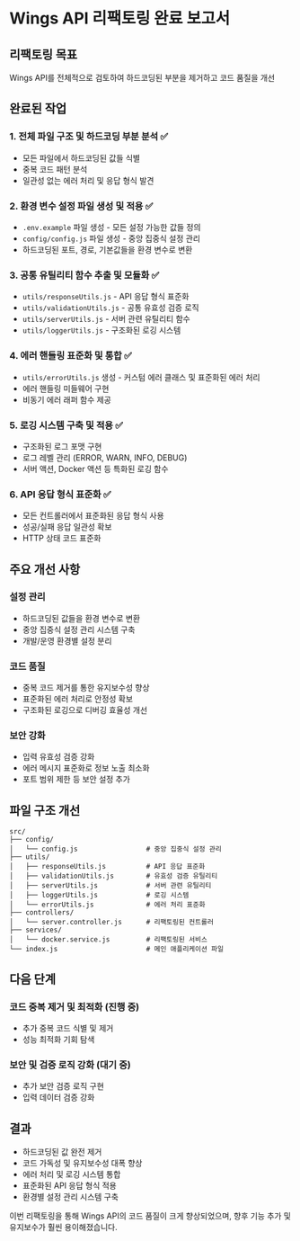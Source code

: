 # Wings API 리팩토링 완료 보고서

## 리팩토링 목표
Wings API를 전체적으로 검토하여 하드코딩된 부분을 제거하고 코드 품질을 개선

## 완료된 작업

### 1. 전체 파일 구조 및 하드코딩 부분 분석 ✅
- 모든 파일에서 하드코딩된 값들 식별
- 중복 코드 패턴 분석  
- 일관성 없는 에러 처리 및 응답 형식 발견

### 2. 환경 변수 설정 파일 생성 및 적용 ✅
- `.env.example` 파일 생성 - 모든 설정 가능한 값들 정의
- `config/config.js` 파일 생성 - 중앙 집중식 설정 관리
- 하드코딩된 포트, 경로, 기본값들을 환경 변수로 변환

### 3. 공통 유틸리티 함수 추출 및 모듈화 ✅
- `utils/responseUtils.js` - API 응답 형식 표준화
- `utils/validationUtils.js` - 공통 유효성 검증 로직
- `utils/serverUtils.js` - 서버 관련 유틸리티 함수
- `utils/loggerUtils.js` - 구조화된 로깅 시스템

### 4. 에러 핸들링 표준화 및 통합 ✅
- `utils/errorUtils.js` 생성 - 커스텀 에러 클래스 및 표준화된 에러 처리
- 에러 핸들링 미들웨어 구현
- 비동기 에러 래퍼 함수 제공

### 5. 로깅 시스템 구축 및 적용 ✅
- 구조화된 로그 포맷 구현
- 로그 레벨 관리 (ERROR, WARN, INFO, DEBUG)
- 서버 액션, Docker 액션 등 특화된 로깅 함수

### 6. API 응답 형식 표준화 ✅
- 모든 컨트롤러에서 표준화된 응답 형식 사용
- 성공/실패 응답 일관성 확보
- HTTP 상태 코드 표준화

## 주요 개선 사항

### 설정 관리
- 하드코딩된 값들을 환경 변수로 변환
- 중앙 집중식 설정 관리 시스템 구축
- 개발/운영 환경별 설정 분리

### 코드 품질
- 중복 코드 제거를 통한 유지보수성 향상
- 표준화된 에러 처리로 안정성 확보
- 구조화된 로깅으로 디버깅 효율성 개선

### 보안 강화
- 입력 유효성 검증 강화
- 에러 메시지 표준화로 정보 노출 최소화
- 포트 범위 제한 등 보안 설정 추가

## 파일 구조 개선

```
src/
├── config/
│   └── config.js                 # 중앙 집중식 설정 관리
├── utils/
│   ├── responseUtils.js          # API 응답 표준화
│   ├── validationUtils.js        # 유효성 검증 유틸리티
│   ├── serverUtils.js            # 서버 관련 유틸리티
│   ├── loggerUtils.js            # 로깅 시스템
│   └── errorUtils.js             # 에러 처리 표준화
├── controllers/
│   └── server.controller.js      # 리팩토링된 컨트롤러
├── services/
│   └── docker.service.js         # 리팩토링된 서비스
└── index.js                      # 메인 애플리케이션 파일
```

## 다음 단계

### 코드 중복 제거 및 최적화 (진행 중)
- 추가 중복 코드 식별 및 제거
- 성능 최적화 기회 탐색

### 보안 및 검증 로직 강화 (대기 중)
- 추가 보안 검증 로직 구현
- 입력 데이터 검증 강화

## 결과
- 하드코딩된 값 완전 제거
- 코드 가독성 및 유지보수성 대폭 향상
- 에러 처리 및 로깅 시스템 통합
- 표준화된 API 응답 형식 적용
- 환경별 설정 관리 시스템 구축

이번 리팩토링을 통해 Wings API의 코드 품질이 크게 향상되었으며, 향후 기능 추가 및 유지보수가 훨씬 용이해졌습니다.